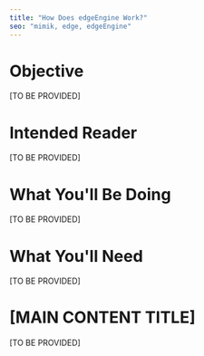 ```yaml
---
title: "How Does edgeEngine Work?"
seo: "mimik, edge, edgeEngine"
---
```


# Objective

[TO BE PROVIDED]

# Intended Reader

[TO BE PROVIDED]

# What You'll Be Doing

[TO BE PROVIDED]

# What You'll Need

[TO BE PROVIDED]

# [MAIN CONTENT TITLE]

[TO BE PROVIDED]